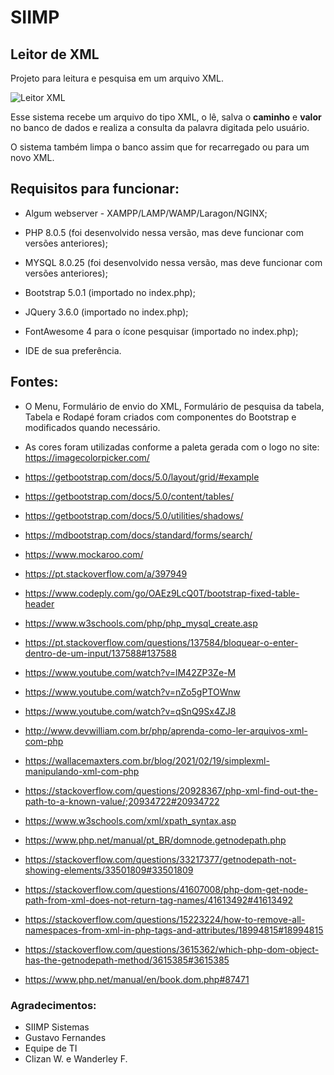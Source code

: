 # SIIMP
 ## Leitor de XML
 
 Projeto para leitura e pesquisa em um arquivo XML.
 
 ![Leitor XML](https://github.com/roger-otrevizan/siimp/blob/main/assets/img/siimp.gif)

 Esse sistema recebe um arquivo do tipo XML, o lê, salva o **caminho** e **valor** no banco de dados e realiza a consulta da palavra digitada pelo usuário.

 O sistema também limpa o banco assim que for recarregado ou para um novo XML.

  ## Requisitos para funcionar:
 * Algum webserver - XAMPP/LAMP/WAMP/Laragon/NGINX;
 * PHP 8.0.5 (foi desenvolvido nessa versão, mas deve funcionar com versões anteriores);
 * MYSQL 8.0.25 (foi desenvolvido nessa versão, mas deve funcionar com versões anteriores);
 * Bootstrap 5.0.1 (importado no index.php);
 * JQuery 3.6.0 (importado no index.php);
 * FontAwesome 4 para o ícone pesquisar (importado no index.php);

 * IDE de sua preferência.

 ## Fontes:
 -  O Menu, Formulário de envio do XML, Formulário de pesquisa da tabela, Tabela e Rodapé foram criados com componentes do Bootstrap e modificados quando necessário.

 -  As cores foram utilizadas conforme a paleta gerada com o logo no site: https://imagecolorpicker.com/
    
 
 -  https://getbootstrap.com/docs/5.0/layout/grid/#example
 -  https://getbootstrap.com/docs/5.0/content/tables/
 -  https://getbootstrap.com/docs/5.0/utilities/shadows/
 -  https://mdbootstrap.com/docs/standard/forms/search/
 -  https://www.mockaroo.com/

 -  https://pt.stackoverflow.com/a/397949
 -  https://www.codeply.com/go/OAEz9LcQ0T/bootstrap-fixed-table-header
 -  https://www.w3schools.com/php/php_mysql_create.asp
 -  https://pt.stackoverflow.com/questions/137584/bloquear-o-enter-dentro-de-um-input/137588#137588
 -  https://www.youtube.com/watch?v=lM42ZP3Ze-M
 -  https://www.youtube.com/watch?v=nZo5gPTOWnw
 -  https://www.youtube.com/watch?v=qSnQ9Sx4ZJ8
 -  http://www.devwilliam.com.br/php/aprenda-como-ler-arquivos-xml-com-php
 -  https://wallacemaxters.com.br/blog/2021/02/19/simplexml-manipulando-xml-com-php
 -  https://stackoverflow.com/questions/20928367/php-xml-find-out-the-path-to-a-known-value/;20934722#20934722
 -  https://www.w3schools.com/xml/xpath_syntax.asp
 -  https://www.php.net/manual/pt_BR/domnode.getnodepath.php
 -  https://stackoverflow.com/questions/33217377/getnodepath-not-showing-elements/33501809#33501809
 -  https://stackoverflow.com/questions/41607008/php-dom-get-node-path-from-xml-does-not-return-tag-names/41613492#41613492
 -  https://stackoverflow.com/questions/15223224/how-to-remove-all-namespaces-from-xml-in-php-tags-and-attributes/18994815#18994815
 -  https://stackoverflow.com/questions/3615362/which-php-dom-object-has-the-getnodepath-method/3615385#3615385
 -  https://www.php.net/manual/en/book.dom.php#87471
 
 ### Agradecimentos:
 - SIIMP Sistemas
 - Gustavo Fernandes
 - Equipe de TI
 - Clizan W. e Wanderley F.
